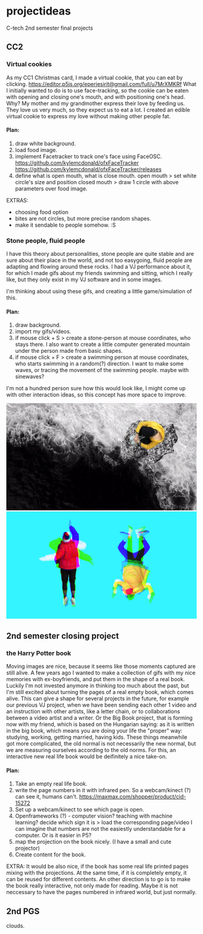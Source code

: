# projectideas
C-tech 2nd semester final projects

## CC2
### Virtual cookies
As my CC1 Christmas card, I made a virtual cookie, that you can eat by clicking. 
https://editor.p5js.org/eperjesirit@gmail.com/full/u7MrXMKRf
What I initially wanted to do is to use face-tracking, so the cookie can be eaten with opening and closing one's mouth, and with positioning one's head.
Why?
My mother and my grandmother express their love by feeding us. They love us very much, so they expect us to eat a lot. I created an edible virtual cookie to express my love without making other people fat.
#### Plan:
1. draw white background.
2. load food image.
3. implement Facetracker to track one's face using FaceOSC. 
https://github.com/kylemcdonald/ofxFaceTracker
https://github.com/kylemcdonald/ofxFaceTracker/releases
4. define what is open mouth, what is close mouth. 
open mouth > set white circle's size and position
closed mouth > draw 1 circle with above parameters over food image.

EXTRAS:
- choosing food option
- bites are not circles, but more precise random shapes.
- make it sendable to people somehow. :S 

### Stone people, fluid people
I have this theory about personalities, stone people are quite stable and are sure about their place in the world, and not too easygoing, fluid people are adapting and flowing around these rocks. 
I had a VJ performance about it, for which I made gifs about my friends swimming and sitting, which I really like, but they only exist in my VJ software and in some images.

I'm thinking about using these gifs, and creating a little game/simulation of this. 

#### Plan:
1. draw background.
2. import my gifs/videos.
3. if mouse click + S > create a stone-person at mouse coordinates, who stays there. 
    I also want to create a little computer generated mountain under the person made from basic shapes.
4. if mouse click + F > create a swimming person at mouse coordinates, who starts swimming in a random(?) direction.
    I want to make some waves, or tracing the movement of the swimming people. maybe with sinewaves?

I'm not a hundred person sure how this would look like, I might come up with other interaction ideas, so this concept has more space to improve.

![stone people](kiril.jpg)
![swimming people](uszi.jpg)

## 2nd semester closing project
### the Harry Potter book
Moving images are nice, because it seems like those moments captured are still alive.
A few years ago I wanted to make a collection of gifs with my nice memories with ex-boyfriends, and put them in the shape of a real book. Luckily I'm not invested anymore in thinking too much about the past, but I'm still excited about turning the pages of a real empty book, which comes alive. This can give a shape for several projects in the future, for example our previous VJ project, when we have been sending each other 1 video and an instruction with other artists, like a letter chain, or to collaborations between a video artist and a writer. Or the Big Book project, that is forming now with my friend, which is based on the Hungarian saying: as it is written in the big book, which means you are doing your life the "proper" way: studying, working, getting married, having kids. These things meanwhile got more complicated, the old normal is not necessarily the new normal, but we are measuring ourselves according to the old norms. For this, an interactive new real life book would be deifinitely a nice take-on.
#### Plan:
1. Take an empty real life book.
2. write the page numbers in it with infrared pen. So a webcam/kinect (?) can see it, humans can't. 
https://maxmax.com/shopper/product/cid-15272
3. Set up a webcam/kinect to see which page is open. 
4. Openframeworks (?) - computer vision? teaching with machine learning? decide which sign it is > load the corresponding page/video 
I can imagine that numbers are not the easiestly understandable for a computer. 
Or is it easier in P5?
5. map the projection on the book nicely. (I have a small and cute projector)
6. Create content for the book.

EXTRA:
It would be also nice, if the book has some real life printed pages mixing with the projections. At the same time, if it is completely empty, it can be reused for different contents. 
An other direction is to go is to make the book really interactive, not only made for reading.
Maybe it is not neccessary to have the pages numbered in infrared world, but just normally. 

## 2nd PGS
clouds.

